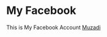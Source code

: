 # My Facebook
This is My Facebook Account
<a href="https://web.facebook.com/muzadi.x.newbie">Muzadi<a/>
